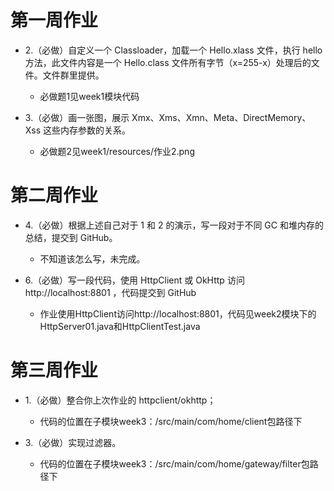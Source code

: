 # 第一周作业

* 2.（必做）自定义一个 Classloader，加载一个 Hello.xlass 文件，执行 hello 方法，此文件内容是一个 Hello.class 文件所有字节（x=255-x）处理后的文件。文件群里提供。


    * 必做题1见week1模块代码
    

* 3.（必做）画一张图，展示 Xmx、Xms、Xmn、Meta、DirectMemory、Xss 这些内存参数的关系。
   
   
    * 必做题2见week1/resources/作业2.png

# 第二周作业

* 4.（必做）根据上述自己对于 1 和 2 的演示，写一段对于不同 GC 和堆内存的总结，提交到 GitHub。


    * 不知道该怎么写，未完成。


* 6.（必做）写一段代码，使用 HttpClient 或 OkHttp 访问  http://localhost:8801 ，代码提交到 GitHub


    * 作业使用HttpClient访问http://localhost:8801，代码见week2模块下的HttpServer01.java和HttpClientTest.java

# 第三周作业

* 1.（必做）整合你上次作业的 httpclient/okhttp；


    * 代码的位置在子模块week3：/src/main/com/home/client包路径下


* 3.（必做）实现过滤器。


    * 代码的位置在子模块week3：/src/main/com/home/gateway/filter包路径下

